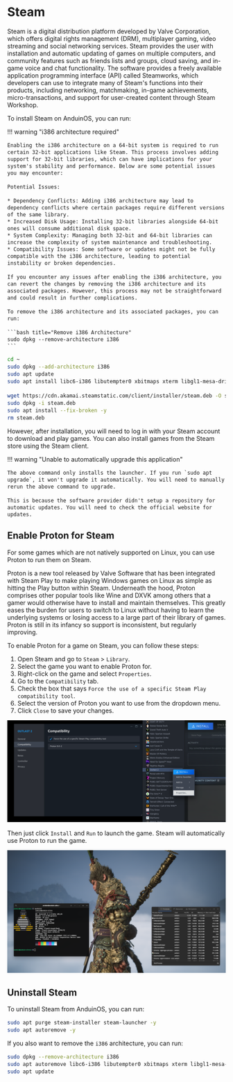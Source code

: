 # Steam

Steam is a digital distribution platform developed by Valve Corporation, which offers digital rights management (DRM), multiplayer gaming, video streaming and social networking services. Steam provides the user with installation and automatic updating of games on multiple computers, and community features such as friends lists and groups, cloud saving, and in-game voice and chat functionality. The software provides a freely available application programming interface (API) called Steamworks, which developers can use to integrate many of Steam's functions into their products, including networking, matchmaking, in-game achievements, micro-transactions, and support for user-created content through Steam Workshop.

To install Steam on AnduinOS, you can run:

!!! warning "i386 architecture required"

    Enabling the i386 architecture on a 64-bit system is required to run certain 32-bit applications like Steam. This process involves adding support for 32-bit libraries, which can have implications for your system's stability and performance. Below are some potential issues you may encounter:

    Potential Issues:

    * Dependency Conflicts: Adding i386 architecture may lead to dependency conflicts where certain packages require different versions of the same library.
    * Increased Disk Usage: Installing 32-bit libraries alongside 64-bit ones will consume additional disk space.
    * System Complexity: Managing both 32-bit and 64-bit libraries can increase the complexity of system maintenance and troubleshooting.
    * Compatibility Issues: Some software or updates might not be fully compatible with the i386 architecture, leading to potential instability or broken dependencies.

    If you encounter any issues after enabling the i386 architecture, you can revert the changes by removing the i386 architecture and its associated packages. However, this process may not be straightforward and could result in further complications.

    To remove the i386 architecture and its associated packages, you can run:

    ```bash title="Remove i386 Architecture"
    sudo dpkg --remove-architecture i386
    ```

```bash title="Install Steam"
cd ~
sudo dpkg --add-architecture i386
sudo apt update
sudo apt install libc6-i386 libutempter0 xbitmaps xterm libgl1-mesa-dri:i386 libgl1:i386 -y

wget https://cdn.akamai.steamstatic.com/client/installer/steam.deb -O steam.deb
sudo dpkg -i steam.deb
sudo apt install --fix-broken -y
rm steam.deb
```

However, after installation, you will need to log in with your Steam account to download and play games. You can also install games from the Steam store using the Steam client.

!!! warning "Unable to automatically upgrade this application"

    The above command only installs the launcher. If you run `sudo apt upgrade`, it won't upgrade it automatically. You will need to manually rerun the above command to upgrade.

    This is because the software provider didn't setup a repository for automatic updates. You will need to check the official website for updates.

## Enable Proton for Steam

For some games which are not natively supported on Linux, you can use Proton to run them on Steam.

Proton is a new tool released by Valve Software that has been integrated with Steam Play to make playing Windows games on Linux as simple as hitting the Play button within Steam. Underneath the hood, Proton comprises other popular tools like Wine and DXVK among others that a gamer would otherwise have to install and maintain themselves. This greatly eases the burden for users to switch to Linux without having to learn the underlying systems or losing access to a large part of their library of games. Proton is still in its infancy so support is inconsistent, but regularly improving.

To enable Proton for a game on Steam, you can follow these steps:

1. Open Steam and go to `Steam` > `Library`.
2. Select the game you want to enable Proton for.
3. Right-click on the game and select `Properties`.
4. Go to the `Compatibility` tab.
5. Check the box that says `Force the use of a specific Steam Play compatibility tool`.
6. Select the version of Proton you want to use from the dropdown menu.
7. Click `Close` to save your changes.

![proton](./proton.png)

Then just click `Install` and `Run` to launch the game. Steam will automatically use Proton to run the game.

![black_myth_wukong_running_on_linux](./black_myth.png)

## Uninstall Steam

To uninstall Steam from AnduinOS, you can run:

```bash
sudo apt purge steam-installer steam-launcher -y
sudo apt autoremove -y
```

If you also want to remove the `i386` architecture, you can run:

```bash
sudo dpkg --remove-architecture i386
sudo apt autoremove libc6-i386 libutempter0 xbitmaps xterm libgl1-mesa-dri:i386 libgl1:i386 -y
sudo apt update
```
